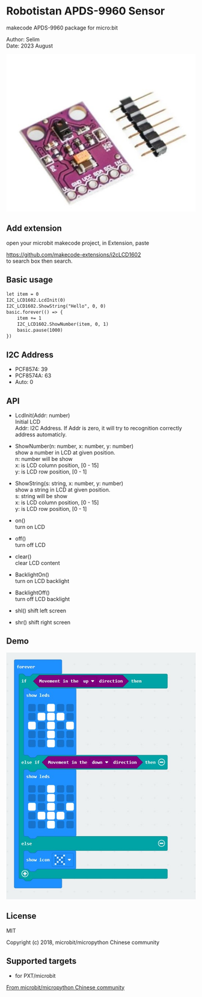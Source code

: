 # Robotistan APDS-9960 Sensor

makecode APDS-9960 package for micro:bit  

Author: Selim  
Date:   2023 August 
  
![](apds9960.jpg)

## Add extension

open your microbit makecode project, in Extension, paste  

[https://github.com/makecode-extensions/i2cLCD1602  
](https://github.com/selimgayretli/pxt-rbt)
to search box then search.

## Basic usage

```
let item = 0
I2C_LCD1602.LcdInit(0)
I2C_LCD1602.ShowString("Hello", 0, 0)
basic.forever(() => {
    item += 1
    I2C_LCD1602.ShowNumber(item, 0, 1)
    basic.pause(1000)
})
```


## I2C Address  
- PCF8574: 39  
- PCF8574A: 63  
- Auto: 0

## API

- LcdInit(Addr: number)  
Initial LCD  
Addr: I2C Address. If Addr is zero, it will try to recognition correctly address automaticly.  

- ShowNumber(n: number, x: number, y: number)  
show a number in LCD at given position.  
n: number will be show  
x: is LCD column position, [0 - 15]  
y: is LCD row position, [0 - 1]  

- ShowString(s: string, x: number, y: number)  
show a string in LCD at given position.  
s: string will be show  
x: is LCD column position, [0 - 15]  
y: is LCD row position, [0 - 1]  

- on()  
turn on LCD  

- off()  
turn off LCD  

- clear()  
clear LCD content  

- BacklightOn()  
turn on LCD backlight  

- BacklightOff()  
turn off LCD backlight  

- shl()
shift left screen

- shr()
shift right screen


## Demo

![](demo.jpg)

## License

MIT

Copyright (c) 2018, microbit/micropython Chinese community  

## Supported targets

* for PXT/microbit


[From microbit/micropython Chinese community](https://www.micropython.org.cn)
